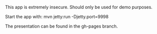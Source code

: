 This app is extremely insecure. Should only be used for demo purposes.

Start the app with:
mvn jetty:run -Djetty.port=9998

The presentation can be found in the gh-pages branch.
